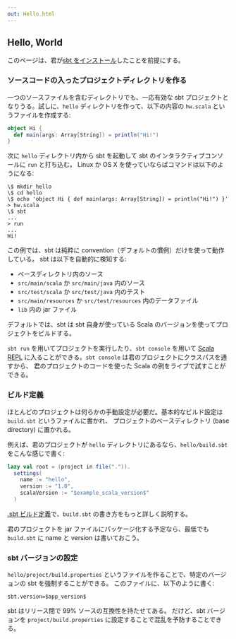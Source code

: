 ```yaml
---
out: Hello.html
---
```


  [Basic-Def]: Basic-Def.html
  [Setup]: Setup.html

Hello, World
------------

このページは、君が[sbt をインストール][Setup]したことを前提にする。

### ソースコードの入ったプロジェクトディレクトリを作る

一つのソースファイルを含むディレクトリでも、一応有効な sbt プロジェクトとなりうる。試しに、`hello`
ディレクトリを作って、以下の内容の `hw.scala` というファイルを作成する:

```scala
object Hi {
  def main(args: Array[String]) = println("Hi!")
}
```

次に `hello` ディレクトリ内から sbt を起動して 
sbt のインタラクティブコンソールに `run` と打ち込む。
Linux か OS X を使っていならばコマンドは以下のようになる:


```
\$ mkdir hello
\$ cd hello
\$ echo 'object Hi { def main(args: Array[String]) = println("Hi!") }' > hw.scala
\$ sbt
...
> run
...
Hi!
```

この例では、sbt は純粋に convention（デフォルトの慣例）だけを使って動作している。
sbt は以下を自動的に検知する:

 - ベースディレクトリ内のソース
 - `src/main/scala` か `src/main/java` 内のソース
 - `src/test/scala` か `src/test/java` 内のテスト
 - `src/main/resources` か `src/test/resources` 内のデータファイル
 - `lib` 内の jar ファイル

デフォルトでは、sbt は sbt 自身が使っている Scala のバージョンを使ってプロジェクトをビルドする。

`sbt run` を用いてプロジェクトを実行したり、`sbt console` を用いて [Scala REPL](http://www.scala-lang.org/node/2097) に入ることができる。`sbt console` は君のプロジェクトにクラスパスを通すから、
君のプロジェクトのコードを使った Scala の例をライブで試すことができる。

### ビルド定義

ほとんどのプロジェクトは何らかの手動設定が必要だ。基本的なビルド設定は `build.sbt` というファイルに書かれ、
プロジェクトのベースディレクトリ (base directory) に置かれる。

例えば、君のプロジェクトが `hello` ディレクトリにあるなら、`hello/build.sbt` をこんな感じで書く:

```scala
lazy val root = (project in file(".")).
  settings(
    name := "hello",
    version := "1.0",
    scalaVersion := "$example_scala_version$"
  )
```

[.sbt ビルド定義][Basic-Def]で、`build.sbt` の書き方をもっと詳しく説明する。

君のプロジェクトを jar ファイルにパッケージ化する予定なら、最低でも `build.sbt` に name と version は書いておこう。

### sbt バージョンの設定

`hello/project/build.properties` というファイルを作ることで、特定のバージョンの sbt を強制することができる。
このファイルに、以下のように書く:

```
sbt.version=$app_version$
```

sbt はリリース間で 99% ソースの互換性を持たせてある。
だけど、sbt バージョンを `project/build.properties` に設定することで混乱を予防することできる。
